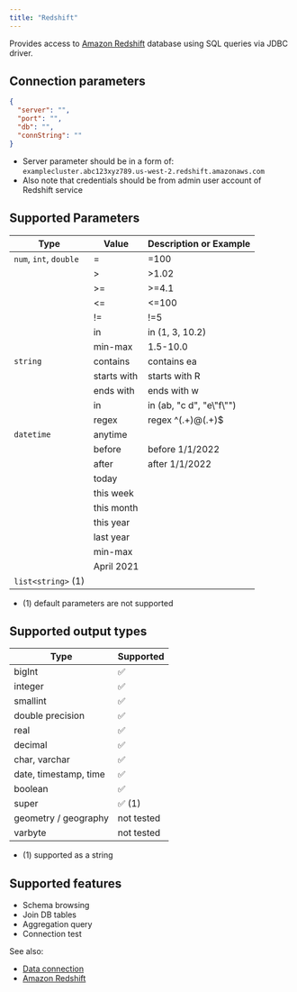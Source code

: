 ```yaml
---
title: "Redshift"
---
```


Provides access to [Amazon Redshift](https://aws.amazon.com/en/redshift/)
database using SQL queries via JDBC driver.

## Connection parameters

```json
{
  "server": "",
  "port": "",
  "db": "",
  "connString": ""
}
```

* Server parameter should be in a form of: ``examplecluster.abc123xyz789.us-west-2.redshift.amazonaws.com``
* Also note that credentials should be from admin user account of Redshift service

## Supported Parameters

| Type                   | Value       | Description or Example     |
|------------------------|-------------|----------------------------|
| `num`, `int`, `double` | =           | =100                       |
|                        | >           | >1.02                      |
|                        | >=          | >=4.1                      |
|                        | \<=          | \<=100                      |
|                        | !=          | !=5                        |
|                        | in          | in (1, 3, 10.2)            |
|                        | min-max     | 1.5-10.0                   |
| `string`               | contains    | contains ea                |
|                        | starts with | starts with R              |
|                        | ends with   | ends with w                |
|                        | in          | in (ab, "c d", "e\\"f\\"") |
|                        | regex       | regex ^(.+)@(.+)$          |
| `datetime`             | anytime     |                            |
|                        | before      | before 1/1/2022            |
|                        | after       | after 1/1/2022             |
|                        | today       |                            |
|                        | this week   |                            |
|                        | this month  |                            |
|                        | this year   |                            |
|                        | last year   |                            |
|                        | min-max     |                            |
|                        | April 2021  |                            |
| `list<string>` (1)     |             |                            |

* (1) default parameters are not supported

## Supported output types

| Type                  | Supported              |
|-----------------------|------------------------|
| bigInt                | :white_check_mark:     |
| integer               | :white_check_mark:     |
| smallint              | :white_check_mark:     |
| double precision      | :white_check_mark:     |
| real                  | :white_check_mark:     |
| decimal               | :white_check_mark:     |
| char, varchar         | :white_check_mark:     |
| date, timestamp, time | :white_check_mark:     |
| boolean               | :white_check_mark:     |
| super                 | :white_check_mark: (1) |
| geometry / geography  | not tested             |
| varbyte               | not tested             |

* (1) supported as a string

## Supported features

* Schema browsing
* Join DB tables
* Aggregation query
* Connection test

See also:

* [Data connection](../../access.md#data-connection)
* [Amazon Redshift](https://aws.amazon.com/en/redshift/)
